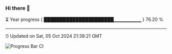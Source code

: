 ### Hi there 👋

⏳ Year progress { ██████████████████████▁▁▁▁▁▁▁▁ } 76.20 %

---

⏰ Updated on Sat, 05 Oct 2024 21:38:21 GMT

![Progress Bar CI](https://github.com/IshwaranRudhara/GIT-ACTION/workflows/Progress%20Bar%20CI/badge.svg)
